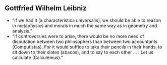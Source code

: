 ## Gottfried Wilhelm Leibniz
* “If we had it [a characteristica universalis], we should be
able to reason in metaphysics and morals in much the same
way as in geometry and analysis.”
* “If controversies were to arise, there would be no more need
of disputation between two philosophers than between two
accountants (Computistas). For it would suffice to take their
pencils in their hands, to sit down to their slates (abacos),
and to say to each other … : Let us calculate (Calculemus).”
